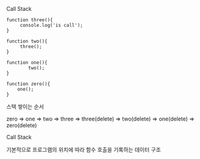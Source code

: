 Call Stack

```tsx
function three(){
	 console.log('is call');
}

function two(){
	 three();
}

function one(){
		two();
}

function zero(){
	one();
}
```

스택 쌓이는 순서

zero  ⇒ one ⇒ two ⇒ three ⇒ three(delete) ⇒  two(delete) ⇒ one(delete) ⇒ zero(delete)

Call Stack 

기본적으로 프로그램의 위치에 따라 함수 호출을 기록하는 데이터 구조
